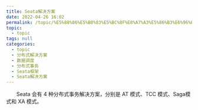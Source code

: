 ```yaml
---
title: Seata解决方案
date: 2022-04-26 16:02
permalink: /topic/%E5%88%86%E5%B8%83%E5%BC%8F%E8%A7%A3%E5%86%B3%E6%96%B9%E6%A1%88/%E6%95%B0%E6%8D%AE%E8%B0%83%E5%BA%A6/%E5%88%86%E5%B8%83%E5%BC%8F%E4%BA%8B%E5%8A%A1/Seata%E6%A1%86%E6%9E%B6/Seata%E8%A7%A3%E5%86%B3%E6%96%B9%E6%A1%88
topic: 
  - topic
tags: null
categories: 
  - topic
  - 分布式解决方案
  - 数据调度
  - 分布式事务
  - Seata框架
  - Seata解决方案
---
```

　　Seata 会有 4 种分布式事务解决⽅案，分别是 AT 模式、TCC 模式、Saga模式和 XA 模式。

　　‍
